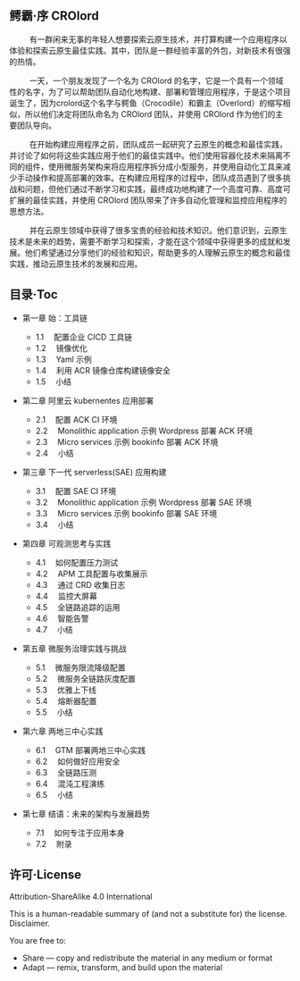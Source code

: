 
## 鳄霸·序 CROlord 
 &emsp;  &emsp; 有一群闲来无事的年轻人想要探索云原生技术，并打算构建一个应用程序以体验和探索云原生最佳实践。其中，团队是一群经验丰富的外包，对新技术有很强的热情。

 &emsp;  &emsp; 一天，一个朋友发现了一个名为 CROlord 的名字，它是一个具有一个领域性的名字，为了可以帮助团队自动化地构建、部署和管理应用程序，于是这个项目诞生了，因为crolord这个名字与鳄鱼（Crocodile）和霸主（Overlord）的缩写相似，所以他们决定将团队命名为 CROlord 团队，并使用 CROlord 作为他们的主要团队导向。
 
  &emsp;  &emsp; 在开始构建应用程序之前，团队成员一起研究了云原生的概念和最佳实践，并讨论了如何将这些实践应用于他们的最佳实践中。他们使用容器化技术来隔离不同的组件，使用微服务架构来将应用程序拆分成小型服务，并使用自动化工具来减少手动操作和提高部署的效率。在构建应用程序的过程中，团队成员遇到了很多挑战和问题，但他们通过不断学习和实践，最终成功地构建了一个高度可靠、高度可扩展的最佳实践，并使用 CROlord 团队带来了许多自动化管理和监控应用程序的思想方法。

 &emsp;  &emsp; 并在云原生领域中获得了很多宝贵的经验和技术知识。他们意识到，云原生技术是未来的趋势，需要不断学习和探索，才能在这个领域中获得更多的成就和发展。他们希望通过分享他们的经验和知识，帮助更多的人理解云原生的概念和最佳实践，推动云原生技术的发展和应用。
  
  
## 目录·Toc

- 第一章 始：工具链
   - 1.1 &emsp;配置企业 CICD 工具链
   - 1.2 &emsp;镜像优化
   - 1.3 &emsp;Yaml 示例
   - 1.4 &emsp;利用 ACR 镜像仓库构建镜像安全
   - 1.5 &emsp;小结
  
- 第二章 阿里云 kubernentes 应用部署  
   - 2.1 &emsp;配置 ACK CI 环境
   - 2.2 &emsp;Monolithic application 示例 Wordpress 部署 ACK 环境
   - 2.3 &emsp;Micro services 示例 bookinfo 部署 ACK 环境
   - 2.4 &emsp;小结
   
- 第三章 下一代 serverless(SAE) 应用构建
   - 3.1 &emsp;配置 SAE CI 环境
   - 3.2 &emsp;Monolithic application 示例 Wordpress 部署 SAE 环境
   - 3.3 &emsp;Micro services 示例 bookinfo 部署 SAE 环境
   - 3.4 &emsp;小结
 
- 第四章 可观测思考与实践
   - 4.1 &emsp;如何配置压力测试
   - 4.2 &emsp;APM 工具配置与收集展示
   - 4.3 &emsp;通过 CRD 收集日志
   - 4.4 &emsp;监控大屏幕
   - 4.5 &emsp;全链路追踪的运用
   - 4.6 &emsp;智能告警
   - 4.7 &emsp;小结

- 第五章 微服务治理实践与挑战
   - 5.1 &emsp;微服务限流降级配置
   - 5.2 &emsp;微服务全链路灰度配置
   - 5.3 &emsp;优雅上下线
   - 5.4 &emsp;熔断器配置
   - 5.5 &emsp;小结

- 第六章 两地三中心实践
   - 6.1 &emsp;GTM 部署两地三中心实践
   - 6.2 &emsp;如何做好应用安全
   - 6.3 &emsp;全链路压测
   - 6.4 &emsp;混沌工程演练
   - 6.5 &emsp;小结

- 第七章 结语：未来的架构与发展趋势
   - 7.1 &emsp;如何专注于应用本身
   - 7.2 &emsp;附录
   

## 许可·License

Attribution-ShareAlike 4.0 International

This is a human-readable summary of (and not a substitute for) the license. Disclaimer.

You are free to:

- Share — copy and redistribute the material in any medium or format
- Adapt — remix, transform, and build upon the material





